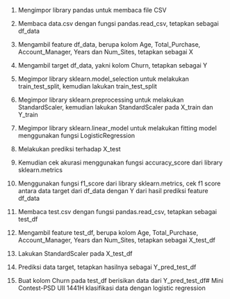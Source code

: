 1. Mengimpor library pandas untuk membaca file CSV
2. Membaca data.csv dengan fungsi pandas.read_csv, tetapkan sebagai df_data
3. Mengambil feature df_data, berupa kolom Age, Total_Purchase, Account_Manager, Years dan Num_Sites, tetapkan sebagai X
4. Mengambil target df_data, yakni kolom Churn, tetapkan sebagai Y
5. Megimpor library sklearn.model_selection untuk melakukan train_test_split, kemudian lakukan train_test_split
6. Megimpor library sklearn.preprocessing untuk melakukan StandardScaler, kemudian lakukan StandardScaler pada X_train dan Y_train
7. Megimpor library sklearn.linear_model untuk melakukan fitting model menggunakan fungsi LogisticRegression
8. Melakukan prediksi terhadap X_test
9. Kemudian cek akurasi menggunakan fungsi accuracy_score dari library sklearn.metrics
10. Menggunakan fungsi f1_score dari library sklearn.metrics, cek f1 score antara data target dari df_data dengan Y dari hasil prediksi feature df_data

11. Membaca test.csv dengan fungsi pandas.read_csv, tetapkan sebagai test_df
12. Mengambil feature test_df, berupa kolom Age, Total_Purchase, Account_Manager, Years dan Num_Sites, tetapkan sebagai X_test_df
13. Lakukan StandardScaler pada X_test_df
14. Prediksi data target, tetapkan hasilnya sebagai Y_pred_test_df
15. Buat kolom Churn pada test_df berisikan data dari Y_pred_test_df# Mini Contest-PSD UII 1441H
 klasifikasi data dengan logistic regression
